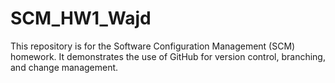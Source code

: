 # SCM_HW1_Wajd
This repository is for the Software Configuration Management (SCM) homework.
It demonstrates the use of GitHub for version control, branching, and change management.

